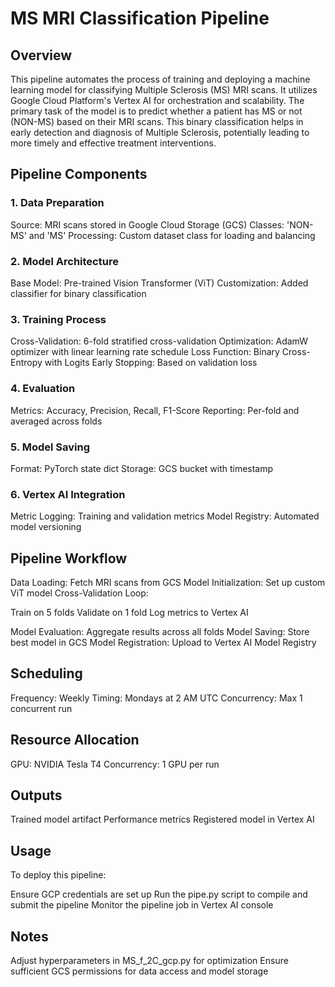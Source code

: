 # MS MRI Classification Pipeline

## Overview
This pipeline automates the process of training and deploying a machine learning model for classifying Multiple Sclerosis (MS) MRI scans. It utilizes Google Cloud Platform's Vertex AI for orchestration and scalability. The primary task of the model is to predict whether a patient has MS or not (NON-MS) based on their MRI scans. This binary classification helps in early detection and diagnosis of Multiple Sclerosis, potentially leading to more timely and effective treatment interventions.

## Pipeline Components

### 1. Data Preparation

Source: MRI scans stored in Google Cloud Storage (GCS)
Classes: 'NON-MS' and 'MS'
Processing: Custom dataset class for loading and balancing

### 2. Model Architecture

Base Model: Pre-trained Vision Transformer (ViT)
Customization: Added classifier for binary classification

### 3. Training Process

Cross-Validation: 6-fold stratified cross-validation
Optimization: AdamW optimizer with linear learning rate schedule
Loss Function: Binary Cross-Entropy with Logits
Early Stopping: Based on validation loss

### 4. Evaluation

Metrics: Accuracy, Precision, Recall, F1-Score
Reporting: Per-fold and averaged across folds

### 5. Model Saving

Format: PyTorch state dict
Storage: GCS bucket with timestamp

### 6. Vertex AI Integration

Metric Logging: Training and validation metrics
Model Registry: Automated model versioning

## Pipeline Workflow

Data Loading: Fetch MRI scans from GCS
Model Initialization: Set up custom ViT model
Cross-Validation Loop:

Train on 5 folds
Validate on 1 fold
Log metrics to Vertex AI


Model Evaluation: Aggregate results across all folds
Model Saving: Store best model in GCS
Model Registration: Upload to Vertex AI Model Registry

## Scheduling

Frequency: Weekly
Timing: Mondays at 2 AM UTC
Concurrency: Max 1 concurrent run

## Resource Allocation

GPU: NVIDIA Tesla T4
Concurrency: 1 GPU per run

## Outputs

Trained model artifact
Performance metrics
Registered model in Vertex AI

## Usage
To deploy this pipeline:

Ensure GCP credentials are set up
Run the pipe.py script to compile and submit the pipeline
Monitor the pipeline job in Vertex AI console

## Notes
Adjust hyperparameters in MS_f_2C_gcp.py for optimization
Ensure sufficient GCS permissions for data access and model storage

